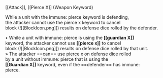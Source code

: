 [[Attack]], [[Pierce X]] (Weapon Keyword)

While a unit with the immune: pierce keyword is defending,  
the attacker cannot use the pierce x keyword to cancel  
block (![[BlockIcon.png]]) results on defense dice rolled by the defender.

• While a unit with immune: pierce is using the **[[guardian X]]**  
keyword, the attacker cannot use **[[pierce x]]** to cancel  
block (![[BlockIcon.png]]) results on defense dice rolled by that unit.  
» The attacker ==can== use pierce x on defense dice rolled  
by a unit without immune: pierce that is using the  
**[[Guardian X]]** keyword, even if the ==defender== has immune:  
pierce.  
